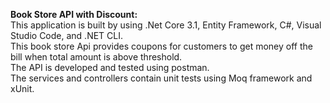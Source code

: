 **Book Store API with Discount:**<br>
This application is built by using .Net Core 3.1, Entity Framework, C#, Visual Studio Code, and .NET CLI.<br>
This book store Api provides coupons for customers to get money off the bill when total amount is above threshold.<br>
The API is developed and tested using postman.<br>
The services and controllers contain unit tests using Moq framework and xUnit.
